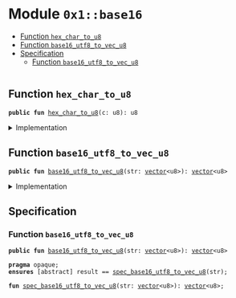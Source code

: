 
<a id="0x1_base16"></a>

# Module `0x1::base16`



-  [Function `hex_char_to_u8`](#0x1_base16_hex_char_to_u8)
-  [Function `base16_utf8_to_vec_u8`](#0x1_base16_base16_utf8_to_vec_u8)
-  [Specification](#@Specification_0)
    -  [Function `base16_utf8_to_vec_u8`](#@Specification_0_base16_utf8_to_vec_u8)


<pre><code></code></pre>



<a id="0x1_base16_hex_char_to_u8"></a>

## Function `hex_char_to_u8`



<pre><code><b>public</b> <b>fun</b> <a href="base16.md#0x1_base16_hex_char_to_u8">hex_char_to_u8</a>(c: u8): u8
</code></pre>



<details>
<summary>Implementation</summary>


<pre><code><b>public</b> <b>fun</b> <a href="base16.md#0x1_base16_hex_char_to_u8">hex_char_to_u8</a>(c: u8): u8 {
    <b>if</b> (c &gt;= 48 && c &lt;= 57) {  // '0' <b>to</b> '9'
        c - 48
    } <b>else</b> <b>if</b> (c &gt;= 65 && c &lt;= 70) { // 'A' <b>to</b> 'F'
        c - 55
    } <b>else</b> <b>if</b> (c &gt;= 97 && c &lt;= 102) { // 'a' <b>to</b> 'f'
        c - 87
    } <b>else</b> {
        <b>abort</b> 1
    }
}
</code></pre>



</details>

<a id="0x1_base16_base16_utf8_to_vec_u8"></a>

## Function `base16_utf8_to_vec_u8`



<pre><code><b>public</b> <b>fun</b> <a href="base16.md#0x1_base16_base16_utf8_to_vec_u8">base16_utf8_to_vec_u8</a>(str: <a href="../../move-stdlib/doc/vector.md#0x1_vector">vector</a>&lt;u8&gt;): <a href="../../move-stdlib/doc/vector.md#0x1_vector">vector</a>&lt;u8&gt;
</code></pre>



<details>
<summary>Implementation</summary>


<pre><code><b>public</b> <b>fun</b> <a href="base16.md#0x1_base16_base16_utf8_to_vec_u8">base16_utf8_to_vec_u8</a>(str: <a href="../../move-stdlib/doc/vector.md#0x1_vector">vector</a>&lt;u8&gt;): <a href="../../move-stdlib/doc/vector.md#0x1_vector">vector</a>&lt;u8&gt; {
    <b>let</b> result = <a href="../../move-stdlib/doc/vector.md#0x1_vector_empty">vector::empty</a>&lt;u8&gt;();
    <b>let</b> i = 0;
    <b>while</b> (i &lt; <a href="../../move-stdlib/doc/vector.md#0x1_vector_length">vector::length</a>(&str)) {
        <b>let</b> c1 = <a href="../../move-stdlib/doc/vector.md#0x1_vector_borrow">vector::borrow</a>(&str, i);
        <b>let</b> c2 = <a href="../../move-stdlib/doc/vector.md#0x1_vector_borrow">vector::borrow</a>(&str, i + 1);
        <b>let</b> byte = <a href="base16.md#0x1_base16_hex_char_to_u8">hex_char_to_u8</a>(*c1) &lt;&lt; 4 | <a href="base16.md#0x1_base16_hex_char_to_u8">hex_char_to_u8</a>(*c2);
        <a href="../../move-stdlib/doc/vector.md#0x1_vector_push_back">vector::push_back</a>(&<b>mut</b> result, byte);
        i = i + 2;
    };
    result
}
</code></pre>



</details>

<a id="@Specification_0"></a>

## Specification


<a id="@Specification_0_base16_utf8_to_vec_u8"></a>

### Function `base16_utf8_to_vec_u8`


<pre><code><b>public</b> <b>fun</b> <a href="base16.md#0x1_base16_base16_utf8_to_vec_u8">base16_utf8_to_vec_u8</a>(str: <a href="../../move-stdlib/doc/vector.md#0x1_vector">vector</a>&lt;u8&gt;): <a href="../../move-stdlib/doc/vector.md#0x1_vector">vector</a>&lt;u8&gt;
</code></pre>




<pre><code><b>pragma</b> opaque;
<b>ensures</b> [abstract] result == <a href="base16.md#0x1_base16_spec_base16_utf8_to_vec_u8">spec_base16_utf8_to_vec_u8</a>(str);
</code></pre>




<a id="0x1_base16_spec_base16_utf8_to_vec_u8"></a>


<pre><code><b>fun</b> <a href="base16.md#0x1_base16_spec_base16_utf8_to_vec_u8">spec_base16_utf8_to_vec_u8</a>(str: <a href="../../move-stdlib/doc/vector.md#0x1_vector">vector</a>&lt;u8&gt;): <a href="../../move-stdlib/doc/vector.md#0x1_vector">vector</a>&lt;u8&gt;;
</code></pre>


[move-book]: https://velor.dev/move/book/SUMMARY
